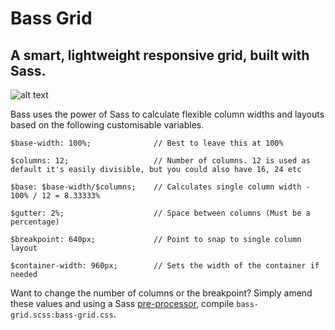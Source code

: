 Bass Grid
=========

A smart, lightweight responsive grid, built with Sass.
------------------------------------------------------

![alt text](http://littlethunder.co/dev/bass-grid/assets/bass-preview.jpg "Bass Grid")

Bass uses the power of Sass to calculate flexible column widths and layouts based on the following customisable variables. 

```
$base-width: 100%; 				// Best to leave this at 100%

$columns: 12; 					// Number of columns. 12 is used as default it's easily divisible, but you could also have 16, 24 etc

$base: $base-width/$columns; 	// Calculates single column width - 100% / 12 = 8.33333%

$gutter: 2%; 					// Space between columns (Must be a percentage)

$breakpoint: 640px; 			// Point to snap to single column layout

$container-width: 960px; 		// Sets the width of the container if needed

```
Want to change the number of columns or the breakpoint? Simply amend these values and using a Sass [pre-processor](http://sass-lang.com/install), compile `bass-grid.scss:bass-grid.css`.

